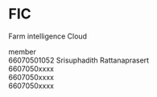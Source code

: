 # FIC
Farm intelligence Cloud 

member<br>
66070501052 Srisuphadith Rattanaprasert <br>
6607050xxxx<br>
6607050xxxx<br>
6607050xxxx<br>
